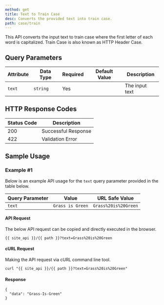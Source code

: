 ```yaml
---
method: get
title: Text to Train Case
desc: Converts the provided text into train case.
path: case/train
---
```


This API converts the input text to train case where the first letter of each word is capitalized. Train Case is also known as HTTP Header Case.

## Query Parameters

| Attribute | Data Type | Required | Default Value |Description |
| ----------- | ----------- | -----------  | ----------- | ----------- |
| `text` | `string` | Yes | | The input text  |


## HTTP Response Codes

| Status Code | Description |
| ----------- | ----------- |
| 200 | Successful Response |
| 422 | Validation Error |

## Sample Usage

### Example #1

Below is an example API usage for the `text` query parameter provided in the table below.

| Query Parameter | Value | URL Safe Value |
| ----------- | ----------- | -----------  |
| `text` | `Grass is Green` | `Grass%20is%20Green` |

#### API Request

The below API request can be copied and directly executed in the browser.

```
{{ site_api }}/{{ path }}?text=Grass%20is%20Green
```

#### cURL Request

Making the API request via cURL command line tool.

```
curl "{{ site_api }}/{{ path }}?text=Grass%20is%20Green"
```

#### Response

```
{
  "data": "Grass-Is-Green"
}
```
